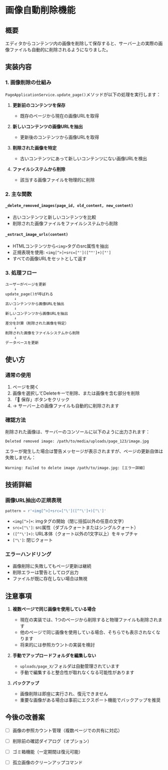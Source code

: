 # 画像自動削除機能

## 概要

エディタからコンテンツ内の画像を削除して保存すると、サーバー上の実際の画像ファイルも自動的に削除されるようになりました。

## 実装内容

### 1. 画像削除の仕組み

`PageApplicationService.update_page()`メソッドが以下の処理を実行します：

1. **更新前のコンテンツを保存**
   - 既存のページから現在の画像URLを取得

2. **新しいコンテンツの画像URLを抽出**
   - 更新後のコンテンツから画像URLを取得

3. **削除された画像を特定**
   - 古いコンテンツにあって新しいコンテンツにない画像URLを検出

4. **ファイルシステムから削除**
   - 該当する画像ファイルを物理的に削除

### 2. 主な関数

#### `_delete_removed_images(page_id, old_content, new_content)`
- 古いコンテンツと新しいコンテンツを比較
- 削除された画像ファイルをファイルシステムから削除

#### `_extract_image_urls(content)`
- HTMLコンテンツから`<img>`タグのsrc属性を抽出
- 正規表現を使用: `<img[^>]+src=["']([^"']+)["']`
- すべての画像URLをセットとして返す

### 3. 処理フロー

```
ユーザーがページを更新
    ↓
update_page()が呼ばれる
    ↓
古いコンテンツから画像URLを抽出
    ↓
新しいコンテンツから画像URLを抽出
    ↓
差分を計算（削除された画像を特定）
    ↓
削除された画像をファイルシステムから削除
    ↓
データベースを更新
```

## 使い方

### 通常の使用

1. ページを開く
2. 画像を選択してDeleteキーで削除、または画像を含む部分を削除
3. 「💾 保存」ボタンをクリック
4. → サーバー上の画像ファイルも自動的に削除されます

### 確認方法

削除された画像は、サーバーのコンソールに以下のように出力されます：

```
Deleted removed image: /path/to/media/uploads/page_123/image.jpg
```

エラーが発生した場合は警告メッセージが表示されますが、ページの更新自体は失敗しません：

```
Warning: Failed to delete image /path/to/image.jpg: [エラー詳細]
```

## 技術詳細

### 画像URL抽出の正規表現

```python
pattern = r'<img[^>]+src=["\']([^"\']+)["\']'
```

- `<img[^>]+`: imgタグの開始（閉じ括弧以外の任意の文字）
- `src=["\']`: src属性（ダブルクォートまたはシングルクォート）
- `([^"\']+)`: URL本体（クォート以外の1文字以上）をキャプチャ
- `["\']`: 閉じクォート

### エラーハンドリング

- 画像削除に失敗してもページ更新は継続
- 削除エラーは警告としてログ出力
- ファイルが既に存在しない場合は無視

## 注意事項

1. **複数ページで同じ画像を使用している場合**
   - 現在の実装では、1つのページから削除すると物理ファイルも削除されます
   - 他のページで同じ画像を使用している場合、そちらでも表示されなくなります
   - 将来的には参照カウントの実装を検討

2. **手動でアップロードフォルダを編集しない**
   - `uploads/page_X/`フォルダは自動管理されています
   - 手動で編集すると整合性が取れなくなる可能性があります

3. **バックアップ**
   - 画像削除は即座に実行され、復元できません
   - 重要な画像がある場合は事前にエクスポート機能でバックアップを推奨

## 今後の改善案

- [ ] 画像の参照カウント管理（複数ページでの共有に対応）
- [ ] 削除前の確認ダイアログ（オプション）
- [ ] ゴミ箱機能（一定期間は復元可能）
- [ ] 孤立画像のクリーンアップコマンド


